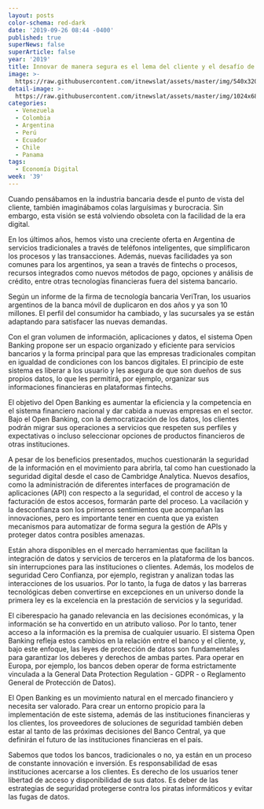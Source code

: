 ```yaml
---
layout: posts
color-schema: red-dark
date: '2019-09-26 08:44 -0400'
published: true
superNews: false
superArticle: false
year: '2019'
title: Innovar de manera segura es el lema del cliente y el desafío de los bancos
image: >-
  https://raw.githubusercontent.com/itnewslat/assets/master/img/540x320/Luis-Rego-p.jpg
detail-image: >-
  https://raw.githubusercontent.com/itnewslat/assets/master/img/1024x680/Luis-Rego-g.jpg
categories:
  - Venezuela
  - Colombia
  - Argentina
  - Perú
  - Ecuador
  - Chile
  - Panama
tags:
  - Economía Digital
week: '39'
---
```

Cuando pensábamos en la industria bancaria desde el punto de vista del cliente, también imaginábamos colas larguísimas y burocracia.  Sin embargo, esta visión se está volviendo obsoleta con la facilidad de la era digital.  

En los últimos años, hemos visto una creciente oferta en Argentina de servicios tradicionales a través de teléfonos inteligentes, que simplificaron los procesos y las transacciones.  Además, nuevas facilidades ya son comunes para los argentinos, ya sean a través de fintechs o procesos, recursos integrados como nuevos métodos de pago, opciones y análisis de crédito, entre otras tecnologías financieras fuera del sistema bancario.

Según un informe de la firma de tecnología bancaria VeriTran, los usuarios argentinos de la banca móvil de duplicaron en dos años y ya son 10 millones. El perfil del consumidor ha cambiado, y las sucursales ya se están adaptando para satisfacer las nuevas demandas.

Con el gran volumen de información, aplicaciones y datos, el sistema Open Banking propone ser un espacio organizado y eficiente para servicios bancarios y la forma principal para que las empresas tradicionales compitan en igualdad de condiciones con los bancos digitales.  El principio de este sistema es liberar a los usuario y les asegura de que son dueños de sus propios datos, lo que les permitirá, por ejemplo, organizar sus informaciones financieras en plataformas fintechs.

El objetivo del Open Banking es aumentar la eficiencia y la competencia en el sistema financiero nacional y dar cabida a nuevas empresas en el sector. Bajo el Open Banking, con la democratización de los datos, los clientes podrán migrar sus operaciones a servicios que respeten sus perfiles y expectativas o incluso seleccionar opciones de productos financieros de otras instituciones.

A pesar de los beneficios presentados, muchos cuestionarán la seguridad de la información en el movimiento para abrirla, tal como han cuestionado la seguridad digital desde el caso de Cambridge Analytica.  Nuevos desafíos, como la administración de diferentes interfaces de programación de aplicaciones (API) con respecto a la seguridad, el control de acceso y la facturación de estos accesos, formarán parte del proceso.  La vacilación y la desconfianza son los primeros sentimientos que acompañan las innovaciones, pero es importante tener en cuenta que ya existen mecanismos para automatizar de forma segura la gestión de APIs y proteger datos contra posibles amenazas.

Están ahora disponibles en el mercado herramientas que facilitan la integración de datos y servicios de terceros en la plataforma de los bancos. sin interrupciones para las instituciones o clientes.  Además, los modelos de seguridad Cero Confianza, por ejemplo, registran y analizan todas las interacciones de los usuarios.  Por lo tanto, la fuga de datos y las barreras tecnológicas deben convertirse en excepciones en un universo donde la primera ley es la excelencia en la prestación de servicios y la seguridad.

El ciberespacio ha ganado relevancia en las decisiones económicas, y la información se ha convertido en un atributo valioso. Por lo tanto, tener acceso a la información es la premisa de cualquier usuario. El sistema Open Banking refleja estos cambios en la relación entre el banco y el cliente, y, bajo este enfoque, las leyes de protección de datos son fundamentales para garantizar los deberes y derechos de ambas partes.  Para operar en Europa, por ejemplo, los bancos deben operar de forma estrictamente vinculada a la General Data Protection Regulation - GDPR - o Reglamento General de Protección de Datos). 

El Open Banking es un movimiento natural en el mercado financiero y necesita ser valorado.  Para crear un entorno propicio para la implementación de este sistema, además de las instituciones financieras y los clientes, los proveedores de soluciones de seguridad también deben estar al tanto de las próximas decisiones del Banco Central, ya que definirán el futuro de las instituciones financieras en el país.

Sabemos que todos los bancos, tradicionales o no, ya están en un proceso de constante innovación e inversión.  Es responsabilidad de esas instituciones acercarse a los clientes.  Es derecho de los usuarios tener libertad de acceso y disponibilidad de sus datos.  Es deber de las estrategias de seguridad protegerse contra los piratas informáticos y evitar las fugas de datos.